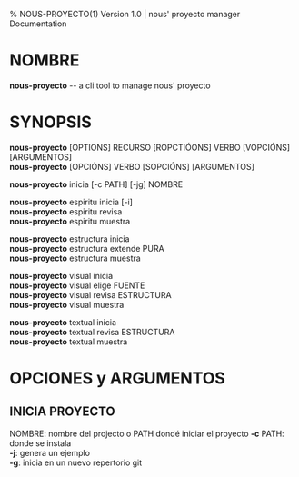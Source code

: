 % NOUS-PROYECTO(1) Version 1.0 | nous' proyecto manager Documentation

# NOMBRE

**nous-proyecto** -- a cli tool to manage nous' proyecto


# SYNOPSIS

  **nous-proyecto**  \[OPTIONS\] RECURSO \[ROPCTIÓONS\] VERBO \[VOPCIÓNS\] \[ARGUMENTOS\]\
  **nous-proyecto** \[OPCIÓNS\] VERBO \[SOPCIÓNS\] \[ARGUMENTOS\]


  **nous-proyecto**  inicia \[-c PATH\] \[-jg\]  NOMBRE

  **nous-proyecto**  espiritu inicia \[-i\]\
  **nous-proyecto**  espiritu revisa\
  **nous-proyecto**  espiritu muestra
 
  **nous-proyecto**  estructura inicia\
  **nous-proyecto**  estructura extende PURA\
  **nous-proyecto**  estructura muestra
  
  **nous-proyecto**  visual inicia\
  **nous-proyecto**  visual elige FUENTE\
  **nous-proyecto**  visual revisa ESTRUCTURA\
  **nous-proyecto**  visual muestra

  **nous-proyecto**  textual inicia\
  **nous-proyecto**  textual revisa ESTRUCTURA\
  **nous-proyecto**  textual muestra
 
# OPCIONES y ARGUMENTOS

## INICIA PROYECTO

  NOMBRE: nombre del projecto o PATH dondé iniciar el proyecto
  **-c** PATH: donde se instala\
  **-j**: genera un ejemplo\
  **-g**: inicia en un nuevo repertorio git
